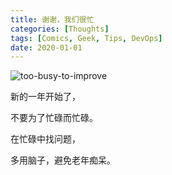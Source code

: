 ```yaml
---
title: 谢谢，我们很忙
categories: [Thoughts]
tags: [Comics, Geek, Tips, DevOps]
date: 2020-01-01
---
```


![too-busy-to-improve](https://image.tobyqin.cn/too-busy-to-improve.png)

新的一年开始了，

不要为了忙碌而忙碌。

在忙碌中找问题，

多用脑子，避免老年痴呆。
